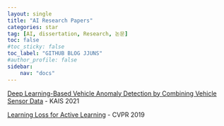```yaml
---
layout: single
title: "AI Research Papers"
categories: star
tag: [AI, dissertation, Research, 논문]
toc: false
#toc_sticky: false
toc_label: "GITHUB BLOG JJUNS"
#author_profile: false
sidebar:
    nav: "docs"
---
```


[Deep Learning-Based Vehicle Anomaly Detection by Combining Vehicle Sensor Data](https://github.com/hchoi256/ai-dissertations/blob/main/dl-vehicle-anomaly-detection.md) - KAIS 2021

[Learning Loss for Active Learning](https://github.com/hchoi256/ai-dissertations/blob/main/learning-loss-for-active-learning.md) - CVPR 2019
